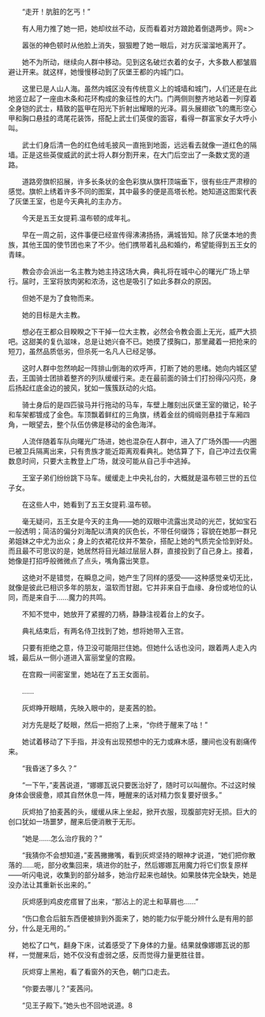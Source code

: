 　　“走开！肮脏的乞丐！”

　　有人用力推了她一把，她却纹丝不动，反而看着对方踉跄着倒退两步。网≥＞

　　嚣张的神色顿时从他脸上消失，狠狠瞪了她一眼后，对方灰溜溜地离开了。

　　她不为所动，继续向人群中移动。见到这名破烂衣着的女子，大多数人都皱眉避让开来。就这样，她慢慢移动到了灰堡王都的内城门口。

　　这里已是人山人海。虽然内城区没有传统意义上的城墙和城门，人们还是在此地竖立起了一座由木条和花环构成的象征性的大门。门两侧则整齐地站着一列穿着全身铠的武士，精致的盔甲在阳光下折射出耀眼的光泽。肩头展翅欲飞的鹰形空心甲和胸口悬挂的鸢尾花装饰，搭配上武士们英俊的面容，看得一群富家女子大呼小叫。

　　武士们身后清一色的红色绒毛披风一直拖到地面，远远看去就像一道红色的隔墙。正是这些英俊威武的武士将人群分割开来，在大门后空出了一条数丈宽的道路。

　　道路旁旗帜招展，许多长条状的金色彩旗从旗杆顶端垂下，很有些庄严肃穆的感觉。旗帜上绣着许多不同的图案，其中最多的便是高塔长枪。她知道这图案代表了灰堡王室，也是今天典礼的主办方。

　　今天是五王女提莉.温布顿的成年礼。

　　早在一周之前，这件事便已经宣传得沸沸扬扬，满城皆知。除了灰堡本地的贵族，其他王国的使节团也来了不少。他们携带着礼品和婚约，希望能得到五王女的青睐。

　　教会亦会派出一名主教为她主持这场大典，典礼将在城中心的曙光广场上举行。届时，王室将放肉粥和浓汤，这也是吸引了如此多群众的原因。

　　但她不是为了食物而来。

　　她的目标是大主教。

　　想必在王都众目睽睽之下干掉一位大主教，必然会令教会面上无光，威严大损吧。这甜美的复仇滋味，总是让她兴奋不已。她摸了摸胸口，那里藏着一把抢来的短刀，虽然品质低劣，但杀死一名凡人已经足够。

　　这时人群中忽然响起一阵排山倒海的欢呼声，打断了她的思绪。她向内城区望去，王国骑士团排着整齐的列队缓缓行来。走在最前面的骑士们打扮得闪闪亮，身后扬起红底金边的披风，犹如一簇簇跃动的火焰。

　　骑士身后的是四匹骏马并行拖动的马车，车壁上雕刻出灰堡王室的徽记，轮子和车架都镀成了金色。车顶飘着鲜红的三角旗，绣着金丝的绸缎则悬挂于车厢四角，一眼望去，整个队伍仿佛是移动的金色海洋。

　　人流伴随着车队向曙光广场进，她也混杂在人群中，进入了广场外围——内圈已被卫兵隔离出来，只有贵族才能近距离观看典礼。她估算了下，自己冲过去仅需数息时间，只要大主教登上广场，就没可能从自己手中逃掉。

　　王室子弟们纷纷跳下马车。缓缓走上中央礼台的，大概就是温布顿三世的五位子女。

　　在这些人中，她看到了五王女提莉.温布顿。

　　毫无疑问，五王女是今天的主角——她的双眼中流露出灵动的光芒，犹如宝石一般透明；简洁的偏分刘海配以清爽的灰色长，不带任何缀饰；容貌在她那一群兄弟姐妹之中尤为出众；身上的衣裙花纹并不繁杂，搭配上她的气质完全恰到好处。而且最不可思议的是，她居然将目光越过层层人群，直接投到了自己身上。接着，她像是打招呼般微微点了点头，嘴角露出笑意。

　　这绝对不是错觉，在瞬息之间，她产生了同样的感受——这种感觉亲切无比，就像是彼此已相识多年的朋友，温软而甘甜。它并非来自于血缘、身份或地位的认同，而是来自于……魔力的共鸣。

　　不知不觉中，她放开了紧握的刀柄，静静注视着台上的女子。

　　典礼结束后，有两名侍卫找到了她，想将她带入王宫。

　　只要有拒绝之意，侍卫没可能阻拦住她。但她什么话也没问，跟着两人走入内城，最后从一侧小道进入富丽堂皇的宫殿。

　　在宫殿一间密室里，她站在了五王女面前。

　　……

　　灰烬睁开眼睛，先映入眼中的，是麦茜的脸。

　　对方先是眨了眨眼，然后一把抱了上来，“你终于醒来了咕！”

　　她试着移动了下手指，并没有出现预想中的无力或麻木感，腰间也没有剧痛传来。

　　“我昏迷了多久？”

　　“一下午，”麦茜说道，“娜娜瓦说只要医治好了，随时可以叫醒你。不过这时候身体会很疲惫，顺其自然休息一阵，睡醒来的话对精力恢复要好很多。”

　　灰烬拍了拍麦茜的头，缓缓从床上坐起，掀开衣服，现腹部完好无损。巨大的创口犹如一场噩梦，醒来后便消散于无形。

　　“她是……怎么治疗我的？”

　　“我猜你不会想知道，”麦茜撇撇嘴，看到灰烬坚持的眼神才说道，“她们把你散落的……呃，部分收集回来，填进你的肚子，然后娜娜瓦用魔力将它们恢复原样——听闪电说，收集到的部分越多，她治疗起来也越快。如果肢体完全缺失，她是没办法让其重新长出来的。”

　　灰烬感到鸡皮疙瘩冒了出来，“那沾上的泥土和草屑也……”

　　“伤口愈合后脏东西便被排到外面来了，她的能力似乎能分辨什么是有用的部分，什么是无用的。”

　　她松了口气，翻身下床，试着感受了下身体的力量。结果就像娜娜瓦说的那样，一觉醒来后，她不仅没有虚弱之感，反而觉得力量更胜往昔。

　　灰烬穿上黑袍，看了看窗外的天色，朝门口走去。

　　“你要去哪儿？”麦茜问。

　　“见王子殿下。”她头也不回地说道。8
